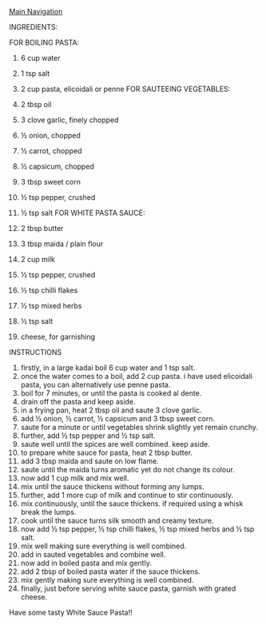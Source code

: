 [Main Navigation](MainPage.md)

INGREDIENTS:

FOR BOILING PASTA:

1. 6 cup water
2. 1 tsp salt
3. 2 cup pasta, elicoidali or penne
FOR SAUTEEING VEGETABLES:

1. 2 tbsp oil
2. 3 clove garlic, finely chopped
3. ½ onion, chopped
4. ½ carrot, chopped
5. ½ capsicum, chopped
6. 3 tbsp sweet corn
7. ½ tsp pepper, crushed
8. ½ tsp salt
FOR WHITE PASTA SAUCE:

1. 2 tbsp butter
2. 3 tbsp maida / plain flour
3. 2 cup milk
4. ½ tsp pepper, crushed
5. ½ tsp chilli flakes
6. ½ tsp mixed herbs
7. ½ tsp salt
8. cheese, for garnishing

INSTRUCTIONS

1. firstly, in a large kadai boil 6 cup water and 1 tsp salt.
2. once the water comes to a boil, add 2 cup pasta. i have used elicoidali pasta, you can alternatively use penne pasta.
3. boil for 7 minutes, or until the pasta is cooked al dente.
4. drain off the pasta and keep aside.
5. in a frying pan, heat 2 tbsp oil and saute 3 clove garlic.
6. add ½ onion, ½ carrot, ½ capsicum and 3 tbsp sweet corn.
7. saute for a minute or until vegetables shrink slightly yet remain crunchy.
8. further, add ½ tsp pepper and ½ tsp salt.
9. saute well until the spices are well combined. keep aside.
10. to prepare white sauce for pasta, heat 2 tbsp butter.
11. add 3 tbsp maida and saute on low flame.
12. saute until the maida turns aromatic yet do not change its colour.
13. now add 1 cup milk and mix well.
14. mix until the sauce thickens without forming any lumps.
15. further, add 1 more cup of milk and continue to stir continuously.
16. mix continuously, until the sauce thickens. if required using a whisk break the lumps.
17. cook until the sauce turns silk smooth and creamy texture.
18. now add ½ tsp pepper, ½ tsp chilli flakes, ½ tsp mixed herbs and ½ tsp salt.
19. mix well making sure everything is well combined.
20. add in sauted vegetables and combine well.
21. now add in boiled pasta and mix gently.
22. add 2 tbsp of boiled pasta water if the sauce thickens.
23. mix gently making sure everything is well combined.
24. finally, just before serving white sauce pasta, garnish with grated cheese.

Have some tasty White Sauce Pasta!!
